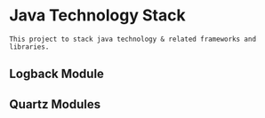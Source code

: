 # Java Technology Stack

    This project to stack java technology & related frameworks and libraries.

## Logback Module

## Quartz Modules

